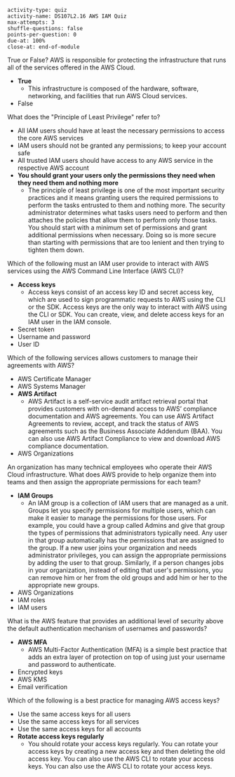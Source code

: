 ```c-lms
activity-type: quiz
activity-name: DS107L2.16 AWS IAM Quiz
max-attempts: 3
shuffle-questions: false
points-per-question: 0
due-at: 100%
close-at: end-of-module
```

True or False? AWS is responsible for protecting the infrastructure that runs all of the services offered in the AWS Cloud.
- **True**
    * This infrastructure is composed of the hardware, software, networking, and facilities that run AWS Cloud services.
- False

What does the "Principle of Least Privilege" refer to?
- All IAM users should have at least the necessary permissions to access the core AWS services
- IAM users should not be granted any permissions; to keep your account safe
- All trusted IAM users should have access to any AWS service in the respective AWS account
- **You should grant your users only the permissions they need when they need them and nothing more**
    * The principle of least privilege is one of the most important security practices and it means granting users the required permissions to perform the tasks entrusted to them and nothing more. The security administrator determines what tasks users need to perform and then attaches the policies that allow them to perform only those tasks. You should start with a minimum set of permissions and grant additional permissions when necessary. Doing so is more secure than starting with permissions that are too lenient and then trying to tighten them down.

Which of the following must an IAM user provide to interact with AWS services using the AWS Command Line Interface (AWS CLI)?
- **Access keys** 
    * Access keys consist of an access key ID and secret access key, which are used to sign programmatic requests to AWS using the CLI or the SDK. Access keys are the only way to interact with AWS using the CLI or SDK. You can create, view, and delete access keys for an IAM user in the IAM console.
- Secret token
- Username and password
- User ID

Which of the following services allows customers to manage their agreements with AWS?
- AWS Certificate Manager
- AWS Systems Manager
- **AWS Artifact** 
    * AWS Artifact is a self-service audit artifact retrieval portal that provides customers with on-demand access to AWS’ compliance documentation and AWS agreements. You can use AWS Artifact Agreements to review, accept, and track the status of AWS agreements such as the Business Associate Addendum (BAA). You can also use AWS Artifact Compliance to view and download AWS compliance documentation.
- AWS Organizations

An organization has many technical employees who operate their AWS Cloud infrastructure. What does AWS provide to help organize them into teams and then assign the appropriate permissions for each team?
- **IAM Groups**
    * An IAM group is a collection of IAM users that are managed as a unit. Groups let you specify permissions for multiple users, which can make it easier to manage the permissions for those users. For example, you could have a group called Admins and give that group the types of permissions that administrators typically need. Any user in that group automatically has the permissions that are assigned to the group. If a new user joins your organization and needs administrator privileges, you can assign the appropriate permissions by adding the user to that group. Similarly, if a person changes jobs in your organization, instead of editing that user's permissions, you can remove him or her from the old groups and add him or her to the appropriate new groups.
- AWS Organizations
- IAM roles
- IAM users

What is the AWS feature that provides an additional level of security above the default authentication mechanism of usernames and passwords?
- **AWS MFA**
    * AWS Multi-Factor Authentication (MFA) is a simple best practice that adds an extra layer of protection on top of using just your username and password to authenticate.
- Encrypted keys
- AWS KMS
- Email verification

Which of the following is a best practice for managing AWS access keys?
- Use the same access keys for all users
- Use the same access keys for all services
- Use the same access keys for all accounts
- **Rotate access keys regularly**
    * You should rotate your access keys regularly. You can rotate your access keys by creating a new access key and then deleting the old access key. You can also use the AWS CLI to rotate your access keys. You can also use the AWS CLI to rotate your access keys.
